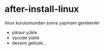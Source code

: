 # after-install-linux
linux kurulumundan sonra yapmam gerekenler

- pikaur yükle
- vscode yükle
- devamı gelicek...